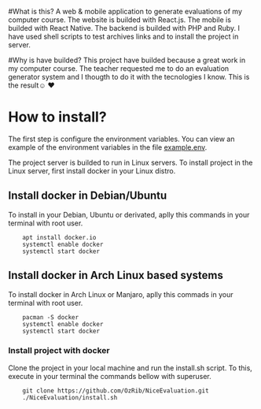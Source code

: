 #What is this?
A web & mobile application to generate evaluations of my computer course.
The website is builded with React.js.
The mobile is builded with React Native.
The backend is builded with PHP and Ruby.
I have used shell scripts to test archives links and to install the project in server. 

#Why is have builded?
This project have builded because a great work in  my computer course. 
The teacher requested me to do an evaluation generator system and I thougth to do it with the tecnologies I know.
This is the result☺️ ❤️

# How to install?
The first step is configure the environment variables.
You can view an example of the environment variables in the file 
[example.env](https://github.com/OzRib/NiceEvaluation/blob/master/example.env).

The project server is builded to run in Linux servers.
To install project in the Linux server, first install docker in your Linux distro.

## Install docker in Debian/Ubuntu
To install in your Debian, Ubuntu or derivated, aplly this commands in your terminal with root user.

```
	apt install docker.io
	systemctl enable docker
	systemctl start docker
```

## Install docker in Arch Linux based systems
To install docker in Arch Linux or Manjaro, aplly this commads in your terminal with root user.

```
	pacman -S docker
	systemctl enable docker
	systemctl start docker	
```

### Install project with docker
Clone the project in your local machine and run the install.sh script.
To this, execute in your terminal the commands bellow with superuser.

```
	git clone https://github.com/OzRib/NiceEvaluation.git
	./NiceEvaluation/install.sh
```

